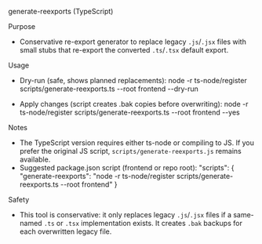 generate-reexports (TypeScript)

Purpose
- Conservative re-export generator to replace legacy `.js`/`.jsx` files with small stubs that re-export the converted `.ts`/`.tsx` default export.

Usage
- Dry-run (safe, shows planned replacements):
  node -r ts-node/register scripts/generate-reexports.ts --root frontend --dry-run

- Apply changes (script creates .bak copies before overwriting):
  node -r ts-node/register scripts/generate-reexports.ts --root frontend --yes

Notes
- The TypeScript version requires either ts-node or compiling to JS. If you prefer the original JS script, `scripts/generate-reexports.js` remains available.
- Suggested package.json script (frontend or repo root):
  "scripts": {
    "generate-reexports": "node -r ts-node/register scripts/generate-reexports.ts --root frontend"
  }

Safety
- This tool is conservative: it only replaces legacy `.js`/`.jsx` files if a same-named `.ts` or `.tsx` implementation exists. It creates `.bak` backups for each overwritten legacy file.
